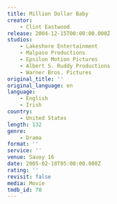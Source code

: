 ```yaml
---
title: Million Dollar Baby
creator:
    - Clint Eastwood
release: 2004-12-15T00:00:00.000Z
studios:
    - Lakeshore Entertainment
    - Malpaso Productions
    - Epsilon Motion Pictures
    - Albert S. Ruddy Productions
    - Warner Bros. Pictures
original_title: ''
original_language: en
language:
    - English
    - Irish
country:
    - United States
length: 132
genre:
    - Drama
format: ''
service: ''
venue: Savoy 16
date: 2005-02-18T05:00:00.000Z
rating: ''
revisit: false
media: Movie
tmdb_id: 70
---
```



